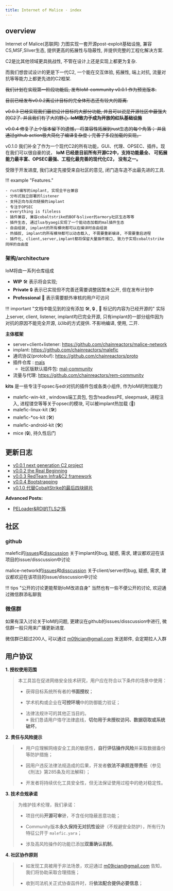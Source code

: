 ```yaml
---
title: Internet of Malice · index
---
```

## overview 

Internet of Malice(恶联网) 力图实现一套开源post-exploit基础设施, 兼容CS,MSF,Sliver生态, 提供更高的拓展性与隐蔽性, 并提供完整的工程化解决方案.

C2是比其他领域更具挑战性, 不管在设计上还是实现上都更为复杂. 

而我们想尝试设计的更是下一代C2, 一个能在交互体验, 拓展性, 端上对抗, 流量对抗等等能力上都更先进的C2框架. 


~~我们计划在实现第一阶段功能后, 发布IoM-community v0.0.1 作为预览版本.~~

~~目前已经发布v0.0.2离设计目标的完全体形态还有较大的距离.~~ 

~~v0.0.3 已经实现我们最初设计目标的大部分功能, 并且可以说是开源社区中最强大的C2了. 并且我们有了大的野心. **IoM致力于成为开放的红队基础设施**~~

~~v0.0.4 修复了上个版本留下的遗憾， 将兼容性拓展到rust生态的每个角落； 并且通过github action极大简化了编译复杂度；完善了多段加载的实现。~~ 

v0.1.0 我们补全了作为一个现代C2的所有功能，GUI、代理、OPSEC、插件。现在我们可以很自豪的说， **IoM 已经是目前所有开源C2中，支持功能最全、 可拓展能力最丰富、OPSEC最强、工程化最完善的现代化C2， 没有之一。**

受限于开发进度, 我们决定先接受来自社区的意见, 闭门造车造不出最先进的工具.

!!! example "Features."

    - rust编写的implant, 实现全平台兼容
    - 分布式独立部署的listener
    - 支持正向与反向链接的implant
    - 专注于OPSEC
    - everything is fileless
    - 插件兼容, 兼容cobaltstrike的BOF与sliver的armory社区生态等等
    - 插件生态, 通过lua与yaegi实现了一个能动态加载的mal插件生态
    - 自由组装, implant的所有模块都可以在编译时自由组装
    - 热插拔, implant的所有模块都可以动态载入, 不需要重新编译, 不需要重启进程
    - 插件化, client,server,implant都将保留大量插件接口, 致力于实现cobaltstrike同样的自由度


### 架构/architecture

IoM将由一系列仓库组成

- **WIP** 🛠️ 表示将会实现; 
- **Private** 🔒 表示已实现但不完善还需要调整因暂未公开, 但在发布计划中
- **Professional** 👤 表示需要额外审核的用户可访问


!!! important "文档中能见到的没有添加 🛠️, 🔒 ,  👤 标记的内容为已经开源的"
	实际上server, client, listener, implant均已完全开源, 只有implant的一部分组件因为对抗的原因不能完全开源, 以lib的方式提供. 不影响编译, 使用, 二开.

**主体框架**

* server+client+listener: https://github.com/chainreactors/malice-network
* implant: https://github.com/chainreactors/malefic
* 通讯协议(protobuf): https://github.com/chainreactors/proto
* 插件仓库 : [mals](https://github.com/chainreactors/mals)
	* 社区版默认插件包: [mal-community](https://github.com/chainreactors/mal-community)
* 流量与代理: https://github.com/chainreactors/rem-community 

**kits**
是一些专注于opsec与edr对抗的插件包或各类小组件, 作为IoM的附加能力

* malefic-win-kit , windows端工具包, 包含headlessPE, sleepmask, 进程注入, 进程镂空等等关于opsec的模块, 可以被implant热加载 (👤)
* malefic-linux-kit (🛠️)
* malefic-*os-kit (🛠️)
* malefic-android-kit (🛠️)
* mice (🔒), 持久性后门

## 更新日志

- [v0.0.1 next generation C2 project](/blog/2024/08/16/IoM_introduce/)
- [v0.0.2 the Real Beginning](/blog/2024/09/23/IoM_v0.0.2/)
- [v0.0.3 RedTeam Infra&C2 framework](/blog/2024/11/20/IoM_v0.0.3/)
- [v0.0.4 Bootstrapping](/blog/2025/01/02/IoM_v0.0.4/)
- [v0.1.0 代替CobaltStrike的最后四块碎片](/blog/2025/04/14/IoM_v0.1.0/)

**Advanced Posts:**

- [PELoader&RDI的TLS之殇](/blog/2025/01/07/IoM_advanced_TLS/)
## 社区

### github

malefic的[issues](https://github.com/chainreactors/malefic/issues)和[disscussion](https://github.com/chainreactors/malefic/discussions) 关于implant的bug, 疑惑, 需求, 建议都欢迎在该项目的issue/disscussion中讨论

malice-network的[issues](https://github.com/chainreactors/malice-network/issues)和[disscussion](https://github.com/chainreactors/malice-network/discussions) 关于client/server的bug, 疑惑, 需求, 建议都欢迎在该项目的issue/disscussion中讨论

!!! tips "公开的讨论更能帮助IoM改进自身"
	当然也有一些不便公开的讨论, 欢迎通过微信群添私聊我

### 微信群

如果有深入讨论关于IoM的问题, 更建议在github的issues/disscussion中进行, 微信群一般只用来广播更新进度. 

微信群已超过200人, 可以通过 m09ician@gmail.com 发送邮件, 会定期拉人入群
## 用户协议

**1. 授权使用范围**

> 本工具旨在促进网络安全技术研究，用户应在符合以下条件的场景中使用：
> 
> - 获得目标系统所有者的**书面授权**；
>     
> - 学术机构或企业在**可控环境**中的防御能力验证；
>     
> - 法律法规许可的其他正当目的。  
>     ※ 我们恳请用户恪守法律底线，**切勿用于未授权访问、数据窃取或系统破坏**。
>     

**2. 责任与风险提示**

> - 用户应理解网络安全工具的敏感性，**自行评估操作风险**并采取数据备份等防护措施；
>     
> - 因用户违反法律法规造成的后果，开发者**依法不承担连带责任**（参见《刑法》第285条及司法解释）；
>     
> - 开发者将持续优化工具安全性，但无法保证使用过程中的绝对稳定性。
>     

**3. 技术合规承诺**

> 为维护技术伦理，我们承诺：
> 
> - 项目代码**开源可审计**，不含任何隐蔽恶意功能；
>     
> - Community版本**永久保持无对抗性设计**（不规避安全防护），所有行为特征公开于 `malefic.yara`；
>     
> - 涉及高风险操作的功能已添加**双重确认机制**。
>     

**4. 社区协作原则**

> - 如发现工具被用于非法场景，欢迎通过 [m09ician@gmail.com](https://mailto:m09ician@gmail.com/) 告知，我们将协助采取合理措施；
>     
> - 收到司法机关正式协查函件时，将**依法配合提供必要信息**；
>


